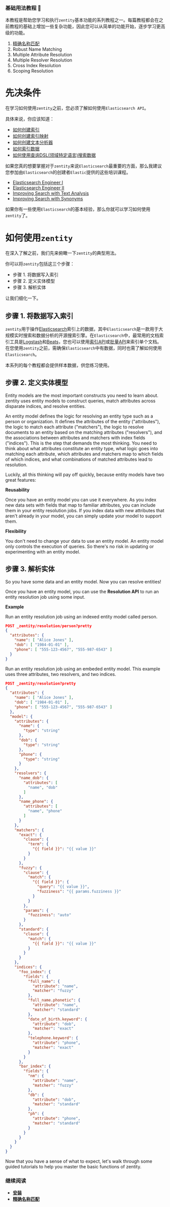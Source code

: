 ### 基础用法教程 📖
本教程是帮助您学习和执行`zentity`基本功能的系列教程之一。每篇教程都会在之前教程的基础上增加一些复杂功能，因此您可以从简单的功能开始，逐步学习更高级的功能。
1. [精确名称匹配](/docs/basic-usage/exact-name-matching/index.html)
2. Robust Name Matching
3. Multiple Attribute Resolution
4. Multiple Resolver Resolution
5. Cross Index Resolution
6. Scoping Resolution

# 先决条件
在学习如何使用`zentity`之前，您必须了解如何使用`Elasticsearch API`。

具体来说，你应该知道：
- [如何创建索引](https://www.elastic.co/guide/en/elasticsearch/reference/current/indices-create-index.html)
- [如何创建索引映射](https://www.elastic.co/guide/en/elasticsearch/reference/current/mapping.html)
- [如何创建文本分析器](https://www.elastic.co/guide/en/elasticsearch/reference/current/analysis.html)
- [如何索引数据](https://www.elastic.co/guide/en/elasticsearch/reference/current/docs-index_.html)
- [如何使用查询DSL(领域特定语言)搜索数据](https://www.elastic.co/guide/en/elasticsearch/reference/current/query-dsl.html)

如果您真的想要掌握对于`zentity`来说`Elasticsearch`最重要的方面，那么我建议您参加由`Elasticsearch`的创建者`Elastic`提供的这些培训课程。

- [Elasticsearch Engineer I](https://www.elastic.co/training/elasticsearch-engineer-1)
- [Elasticsearch Engineer II](https://www.elastic.co/training/elasticsearch-engineer-2)
- [Improving Search with Text Analysis](https://www.elastic.co/training/specializations/elasticsearch-advanced-search/improving-search-with-text-analysis)
- [Improving Search with Synonyms](https://www.elastic.co/training/specializations/elasticsearch-advanced-search/improving-search-with-synonyms)

如果你有一些使用`Elasticsearch`的基本经验，那么你就可以学习如何使用`zentity`了。

# 如何使用`zentity`
在深入了解之前，我们先来俯瞰一下`zentity`的典型用法。

你可以将`zentity`包括这三个步骤：

- 步骤 1. 将数据写入索引
- 步骤 2. 定义实体模型
- 步骤 3. 解析实体

让我们细化一下。

## 步骤 1. 将数据写入索引
`zentity`用于操作[Elasticsearch](https://www.elastic.co/products/elasticsearch)索引上的数据，其中`Elasticsearch`是一款用于大规模实时搜索和数据分析的开源搜索引擎。在`Elasticsearch`中，最常用的文档索引工具是[Logstash](https://www.elastic.co/guide/en/logstash/current/introduction.html)和[Beats](https://www.elastic.co/guide/en/beats/libbeat/current/beats-reference.html)，您也可以使用[索引API](https://www.elastic.co/guide/en/elasticsearch/guide/current/index-doc.html)或[批量API](https://www.elastic.co/guide/en/elasticsearch/reference/current/docs-bulk.html)来索引单个文档。在您使用`zentity`之前，需确保`Elasticsearch`中有数据，同时也需了解如何使用`Elasticsearch`。

本系列的每个教程都会提供样本数据，供您练习使用。

## 步骤 2. 定义实体模型
Entity models are the most important constructs you need to learn about. zentity uses entity models to construct queries, match attributes across disparate indices, and resolve entities.

An entity model defines the logic for resolving an entity type such as a person or organization. It defines the attributes of the entity ("attributes"), the logic to match each attribute ("matchers"), the logic to resolve documents to an entity based on the matching attributes ("resolvers"), and the associations between attributes and matchers with index fields ("indices"). This is the step that demands the most thinking. You need to think about what attributes constitute an entity type, what logic goes into matching each attribute, which attributes and matchers map to which fields of which indices, and what combinations of matched attributes lead to resolution.

Luckily, all this thinking will pay off quickly, because entity models have two great features:

**Reusability**

Once you have an entity model you can use it everywhere. As you index new data sets with fields that map to familiar attributes, you can include them in your entity resolution jobs. If you index data with new attributes that aren't already in your model, you can simply update your model to support them.

**Flexibility**

You don't need to change your data to use an entity model. An entity model only controls the execution of queries. So there's no risk in updating or experimenting with an entity model.

## 步骤 3. 解析实体
So you have some data and an entity model. Now you can resolve entities!

Once you have an entity model, you can use the **Resolution API** to run an entity resolution job using some input.

**Example**

Run an entity resolution job using an indexed entity model called person.
``` json
POST _zentity/resolution/person?pretty
{
  "attributes": {
    "name": [ "Alice Jones" ],
    "dob": [ "1984-01-01" ],
    "phone": [ "555-123-4567", "555-987-6543" ]
  }
}
```
Run an entity resolution job using an embeded entity model. This example uses three attributes, two resolvers, and two indices.
``` json
POST _zentity/resolution?pretty
{
  "attributes": {
    "name": [ "Alice Jones" ],
    "dob": [ "1984-01-01" ],
    "phone": [ "555-123-4567", "555-987-6543" ]
  },
  "model": {
    "attributes": {
      "name": {
        "type": "string"
      },
      "dob": {
        "type": "string"
      },
      "phone": {
        "type": "string"
      }
    },
    "resolvers": {
      "name_dob": {
        "attributes": [
          "name", "dob"
        ]
      },
      "name_phone": {
        "attributes": [
          "name", "phone"
        ]
      }
    },
    "matchers": {
      "exact": {
        "clause": {
          "term": {
            "{{ field }}": "{{ value }}"
          }
        }
      },
      "fuzzy": {
        "clause": {
          "match": {
            "{{ field }}": {
              "query": "{{ value }}",
              "fuzziness": "{{ params.fuzziness }}"
            }
          }
        },
        "params": {
          "fuzziness": "auto"
        }
      },
      "standard": {
        "clause": {
          "match": {
            "{{ field }}": "{{ value }}"
          }
        }
      }
    },
    "indices": {
      "foo_index": {
        "fields": {
          "full_name": {
            "attribute": "name",
            "matcher": "fuzzy"
          },
          "full_name.phonetic": {
            "attribute": "name",
            "matcher": "standard"
          },
          "date_of_birth.keyword": {
            "attribute": "dob",
            "matcher": "exact"
          },
          "telephone.keyword": {
            "attribute": "phone",
            "matcher": "exact"
          }
        }
      },
      "bar_index": {
        "fields": {
          "nm": {
            "attribute": "name",
            "matcher": "fuzzy"
          },
          "db": {
            "attribute": "dob",
            "matcher": "standard"
          },
          "ph": {
            "attribute": "phone",
            "matcher": "standard"
          }
        }
      }
    }
  }
}
```
Now that you have a sense of what to expect, let's walk through some guided tutorials to help you master the basic functions of zentity.

### 继续阅读
- [**安装**](/docs/installation.html)
- [**精确名称匹配**](/docs/instalbasic-usage/exact-name-matching.html)